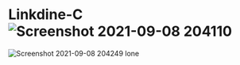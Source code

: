 # Linkdine-C![Screenshot 2021-09-08 204110](https://user-images.githubusercontent.com/83244509/132575236-23f1928f-4b27-4be0-bd46-456f5918e800.png)
![Screenshot 2021-09-08 204249](https://user-images.githubusercontent.com/83244509/132575263-59fcf0b6-9361-4c96-b323-3dc92b0a8c93.png)
lone
